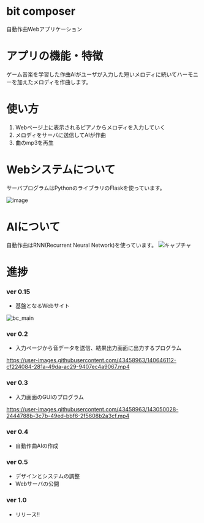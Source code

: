 # bit composer
 自動作曲Webアプリケーション

# アプリの機能・特徴
ゲーム音楽を学習した作曲AIがユーザが入力した短いメロディに続いてハーモニーを加えたメロディを作曲します。

# 使い方
1. Webページ上に表示されるピアノからメロディを入力していく
2. メロディをサーバに送信してAIが作曲
3. 曲のmp3を再生

# Webシステムについて
サーバプログラムはPythonのライブラリのFlaskを使っています。
 
 ![image](https://user-images.githubusercontent.com/43458963/143021077-12c72daf-c194-4914-8e4b-0b77dd9f3822.png)

# AIについて
自動作曲はRNN(Recurrent Neural Network)を使っています。
![キャプチャ](https://user-images.githubusercontent.com/43458963/143048883-7ccfc8c7-33bf-4be4-9133-b6e54f8e240f.PNG)


# 進捗
### ver 0.15
- 基盤となるWebサイト

![bc_main](https://user-images.githubusercontent.com/84367211/138039843-7c1eacbf-d8f5-46e5-b598-f8a70b40467c.png)

### ver 0.2
- 入力ページから音データを送信、結果出力画面に出力するプログラム

https://user-images.githubusercontent.com/43458963/140646112-cf224084-281a-49da-ac29-9407ec4a9067.mp4

### ver 0.3
- 入力画面のGUIのプログラム

https://user-images.githubusercontent.com/43458963/143050028-2444788b-3c7b-49ed-bbf6-2f5608b2a3cf.mp4

### ver 0.4
- 自動作曲AIの作成

### ver 0.5
- デザインとシステムの調整
- Webサーバの公開

### ver 1.0
- リリース!!
